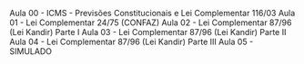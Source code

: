 
Aula 00 - ICMS - Previsões Constitucionais e Lei Complementar 116/03
Aula 01 - Lei Complementar 24/75 (CONFAZ)
Aula 02 - Lei Complementar 87/96 (Lei Kandir) Parte I
Aula 03 - Lei Complementar 87/96 (Lei Kandir) Parte II
Aula 04 - Lei Complementar 87/96 (Lei Kandir) Parte III
Aula 05 - SIMULADO
